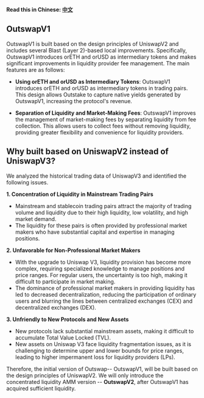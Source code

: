 **Read this in Chinese: [中文](README.cn.md)**

## OutswapV1

OutswapV1 is built based on the design principles of UniswapV2 and includes several Blast (Layer 2)-based local improvements. Specifically, OutswapV1 introduces orETH and orUSD as intermediary tokens and makes significant improvements in liquidity provider fee management. The main features are as follows:

+ **Using orETH and orUSD as Intermediary Tokens**: OutswapV1 introduces orETH and orUSD as intermediary tokens in trading pairs. This design allows Outstake to capture native yields generated by OutswapV1, increasing the protocol's revenue. 

+ **Separation of Liquidity and Market-Making Fees**: OutswapV1 improves the management of market-making fees by separating liquidity from fee collection. This allows users to collect fees without removing liquidity, providing greater flexibility and convenience for liquidity providers.

## Why built based on UniswapV2 instead of UniswapV3?

We analyzed the historical trading data of UniswapV3 and identified the following issues.

**1. Concentration of Liquidity in Mainstream Trading Pairs**
  + Mainstream and stablecoin trading pairs attract the majority of trading volume and liquidity due to their high liquidity, low volatility, and high market demand.
  + The liquidity for these pairs is often provided by professional market makers who have substantial capital and expertise in managing positions.

**2. Unfavorable for Non-Professional Market Makers**
  + With the upgrade to Uniswap V3, liquidity provision has become more complex, requiring specialized knowledge to manage positions and price ranges. For regular users, the uncertainty is too high, making it difficult to participate in market making.
  + The dominance of professional market makers in providing liquidity has led to decreased decentralization, reducing the participation of ordinary users and blurring the lines between centralized exchanges (CEX) and decentralized exchanges (DEX).

**3. Unfriendly to New Protocols and New Assets**
  + New protocols lack substantial mainstream assets, making it difficult to accumulate Total Value Locked (TVL).
  + New assets on Uniswap V3 face liquidity fragmentation issues, as it is challenging to determine upper and lower bounds for price ranges, leading to higher impermanent loss for liquidity providers (LPs).

Therefore, the initial version of Outswap-- OutswapV1, will be built based on the design principles of UniswapV2. We will only introduce the concentrated liquidity AMM version -- **OutswapV2**, after OutswapV1 has acquired sufficient liquidity.
